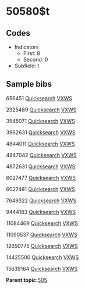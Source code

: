 # 50580$t

## Codes

-   Indicators
    -   First: 8
    -   Second: 0
-   Subfield: t

## Sample bibs

656451 [Quicksearch](https://search.library.yale.edu/catalog/656451) [VXWS](http://prodorbis.library.yale.edu:7014/vxws/GetHoldingsService?bibId=656451)

2325489 [Quicksearch](https://search.library.yale.edu/catalog/2325489) [VXWS](http://prodorbis.library.yale.edu:7014/vxws/GetHoldingsService?bibId=2325489)

3545071 [Quicksearch](https://search.library.yale.edu/catalog/3545071) [VXWS](http://prodorbis.library.yale.edu:7014/vxws/GetHoldingsService?bibId=3545071)

3962631 [Quicksearch](https://search.library.yale.edu/catalog/3962631) [VXWS](http://prodorbis.library.yale.edu:7014/vxws/GetHoldingsService?bibId=3962631)

4844011 [Quicksearch](https://search.library.yale.edu/catalog/4844011) [VXWS](http://prodorbis.library.yale.edu:7014/vxws/GetHoldingsService?bibId=4844011)

4847042 [Quicksearch](https://search.library.yale.edu/catalog/4847042) [VXWS](http://prodorbis.library.yale.edu:7014/vxws/GetHoldingsService?bibId=4847042)

4872631 [Quicksearch](https://search.library.yale.edu/catalog/4872631) [VXWS](http://prodorbis.library.yale.edu:7014/vxws/GetHoldingsService?bibId=4872631)

6027477 [Quicksearch](https://search.library.yale.edu/catalog/6027477) [VXWS](http://prodorbis.library.yale.edu:7014/vxws/GetHoldingsService?bibId=6027477)

6027481 [Quicksearch](https://search.library.yale.edu/catalog/6027481) [VXWS](http://prodorbis.library.yale.edu:7014/vxws/GetHoldingsService?bibId=6027481)

7649322 [Quicksearch](https://search.library.yale.edu/catalog/7649322) [VXWS](http://prodorbis.library.yale.edu:7014/vxws/GetHoldingsService?bibId=7649322)

9444183 [Quicksearch](https://search.library.yale.edu/catalog/9444183) [VXWS](http://prodorbis.library.yale.edu:7014/vxws/GetHoldingsService?bibId=9444183)

11084469 [Quicksearch](https://search.library.yale.edu/catalog/11084469) [VXWS](http://prodorbis.library.yale.edu:7014/vxws/GetHoldingsService?bibId=11084469)

11090537 [Quicksearch](https://search.library.yale.edu/catalog/11090537) [VXWS](http://prodorbis.library.yale.edu:7014/vxws/GetHoldingsService?bibId=11090537)

12650775 [Quicksearch](https://search.library.yale.edu/catalog/12650775) [VXWS](http://prodorbis.library.yale.edu:7014/vxws/GetHoldingsService?bibId=12650775)

14425500 [Quicksearch](https://search.library.yale.edu/catalog/14425500) [VXWS](http://prodorbis.library.yale.edu:7014/vxws/GetHoldingsService?bibId=14425500)

15639164 [Quicksearch](https://search.library.yale.edu/catalog/15639164) [VXWS](http://prodorbis.library.yale.edu:7014/vxws/GetHoldingsService?bibId=15639164)

**Parent topic:**[505](../../tags/505/505.md)

